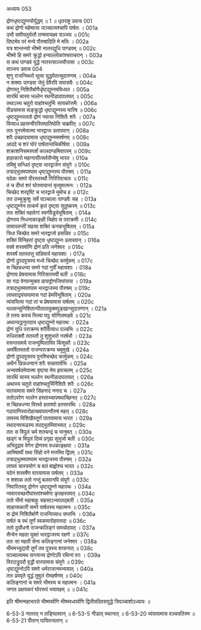 अध्यायः 053

द्रोणधृष्टद्युम्नयोर्युद्धम् ॥ 1 ॥
धृतराष्ट्र उवाच 	001  
कथं द्रोणो महेष्वासः पाञ्चाल्यश्चापि पार्षतः ।	001a  
उभौ समीयतुर्यत्तौ तन्ममाचक्ष्व सञ्जय ॥	001c  
दिष्टमेव परं मन्ये पौरुषादिति मे मतिः ।	002a  
यत्र शान्तनवो भीष्मो नातरद्युधि पाण्डवम् ॥	002c  
भीष्मो हि समरे क्रुद्धो हन्याल्लोकांश्चराचरान् ।	003a  
स कथं पाण्डवं युद्धे नातरत्सञ्जयौजसा ॥	003c  
सञ्जय उवाच 	004  
शृणु राजन्स्थिरो भूत्वा युद्धमेतत्सुदारुणम् ।	004a  
न शक्याः पाण्डवा जेतुं देवैरपि सवासवैः ॥	004c  
द्रोणस्तु निशितैर्बाणैर्धृष्टद्युम्नमविध्यत ।	005a  
सारथिं चास्य भल्लेन रथनीडादपातयत् ॥	005c  
तथाऽस्य चतुरो वाहांश्चतुर्भिः सायकोत्तमैः ।	006a  
पीडयामास सङ्क्रुद्धो धृष्टद्युम्नस्य मारिष ॥	006c  
धृष्टद्युम्नस्ततो द्रोणं नवत्या निशितैः शरैः ।	007a  
विव्याध प्रहसन्वीरस्तिष्ठतिष्ठेति चाब्रवीत् ॥	007c  
ततः पुनरमेयात्मा भारद्वाजः प्रतापवान् ।	008a  
शरैः प्रच्छादयामास धृष्टद्युम्नममर्षणम् ॥	008c  
आददे च शरं घोरं पार्षतान्तचिकीर्षया ।	009a  
शक्राशनिसमस्पर्शं कालदण्डमिवापरम् ॥	009c  
हाहाकारो महानासीत्सर्वसैन्येषु भारत ।	010a  
तमिषुं सन्धितं दृष्ट्वा भारद्वाजेन संयुगे ॥	010c  
तत्राद्भुतमपश्याम धृष्टद्युम्नस्य पौरुषम् ।	011a  
यदेकः समरे वीरस्तस्थौ गिरिरिवाचलः ॥	011c  
तं च दीप्तं शरं घोरमायान्तं मृत्युमात्मनः ।	012a  
चिच्छेद शरवृष्टिं च भारद्वाजे मुमोच ह ॥	012c  
तत उच्चुक्रुशुः सर्वे पाञ्चालाः पाण्डवैः सह ।	013a  
धृष्टद्युम्नेन तत्कर्म कृतं दृष्ट्वा सुदुष्करम् ॥	013c  
ततः शक्तिं महावेगां स्वर्णवैडूर्यभूषिताम् ।	014a  
द्रोणस्य निधनाकाङ्क्षी चिक्षेप स पराक्रमी ॥	014c  
तामापतन्तीं सहसा शक्तिं कनकभूषिताम् ।	015a  
त्रिधा चिच्छेद समरे भारद्वाजो हसन्निव ॥	015c  
शक्तिं विनिहतां दृष्ट्वा धृष्टद्युम्नः प्रतापवान् ।	016a  
ववर्ष शरवर्षाणि द्रोणं प्रति जनेश्वरः ॥	016c  
शरवर्षं ततस्तत्तु सन्निवार्य महायशाः ।	017a  
द्रोणो द्रुपदपुत्रस्य मध्ये चिच्छेद कार्मुकम् ॥	017c  
स च्छिन्नधन्वा समरे गदां गुर्वीं महायशाः ।	018a  
द्रोणाय प्रेषयामास गिरिसारमयीं बली ॥	018c  
सा गदा वेगवन्मुक्ता प्रायाद्द्रोणजिघांसया ।	019a  
तत्राद्भुतमपश्याम भारद्वाजस्य पौरुषम् ॥	019c  
लाघवाद्व्यंसयामास गदां हेमविभूषिताम् ।	020a  
व्यंसयित्वा गदां तां च प्रेषयामास पार्षतम् ॥	020c  
भल्लान्सुनिशितान्पीतातान्रुक्मपुङ्खान्सुदारुणान् ।	021a  
ते तस्य कवचं भित्त्वा पपुः शोणितमाहवे ॥	021c  
अथान्यद्धनुरादाय धृष्टद्युम्नो महारथः ।	022a  
द्रोणं युधि पराक्रम्य शरैर्विव्याध पञ्चभिः ॥	022c  
रुधिराक्तौ ततस्तौ तु शुशुभाते नरर्षभौ ।	023a  
वसन्तसमये राजन्पुष्पिताविव किंशुकौ ॥	023c  
अमर्षितस्ततो राजन्पराक्रम्य चमूमुखे ।	024a  
द्रोणो द्रुपदपुत्रस्य पुनश्चिच्छेद कार्मुकम् ॥	024c  
अथैनं छिन्नधन्वानं शरैः सन्नतपर्वभिः ।	025a  
अभ्यवर्षदमेयात्मा वृष्ट्या मेघ इवाचलम् ॥	025c  
सारथिं चास्य भल्लेन रथनीडादपातयत् ।	026a  
अथास्य चतुरो वाहांश्चतुर्भिर्निशितैः शरैः ॥	026c  
पातयामास समरे सिंहनादं ननाद च ।	027a  
ततोऽपरेण भल्लेन हस्ताच्चापमथाच्छिनत् ॥	027c  
स च्छिन्नधन्वा विरथो हताश्वो हतसारथिः ।	028a  
गदापाणिरवारोहत्ख्यापयन्पौरुषं महत् ॥	028c  
तामस्य विशिखैस्तूर्णं पातयामास भारत ।	029a  
रथादनवरूढस्य तदद्भुतमिवाभवत् ॥	029c  
ततः स विपुलं चर्म शतचन्द्रं च भानुमत् ।	030a  
खड्गं च विपुलं दिव्यं प्रगृह्य सुभुजो बली ॥	030c  
अभिदुद्राव वेगेन द्रोणस्य वधकाङ्क्षया ।	031a  
आमिषार्थी यथा सिंहो वने मत्तमिव द्विपम् ॥	031c  
तत्राद्भुतमपश्याम भारद्वाजस्य पौरुषम् ।	032a  
लाघवं चास्त्रयोगं च बलं बाह्वोश्च भारत ॥	032c  
यदेनं शरवर्षेण वारयामास पार्षतम् ।	033a  
न शशाक ततो गन्तुं बलवानपि संयुगे ॥	033c  
निवारितस्तु द्रोणेन धृष्टद्युम्नो महारथः ।	034a  
न्यवारयच्छरौघांस्तांश्चर्मणा कृतहस्तवत् ॥	034c  
ततो भीमो महाबाहुः सहसाऽभ्यपतद्बली ।	035a  
साहाय्यकारी समरे पार्षतस्य महात्मनः ॥	035c  
स द्रोमं निशितैर्बाणै राजन्विव्याध सप्तभिः ।	036a  
पार्षतं च रथं तूर्णं स्वकमारोहयत्तदा ॥	036c  
ततो दुर्योधनो राजन्कलिङ्गं समचोदयत् ।	037a  
सैन्येन महता युक्तं भारद्वाजस्य रक्षणे ॥	037c  
ततः सा महती सेना कलिङ्गानां जनेश्वर ।	038a  
भीममभ्युद्ययौ तूर्णं तव पुत्रस्य शासनात् ॥	038c  
पाञ्चाल्यमथ सन्त्यज्य द्रोणोऽपि रथिनां वरः ।	039a  
विराटद्रुपदौ वृद्धौ वारयामास संयुगे ॥	039c  
धृष्टद्युम्नोऽपि समरे धर्मराजानमभ्ययात् ।	040a  
ततः प्रववृते युद्धं तुमुलं रोमहर्षणम् ॥	040c  
कलिङ्गानां च समरे भीमस्य च महात्मनः ।	041a  
जगतः प्रक्षयकरं घोररूपं भयावहम् ॥ ॥	041c  

इति श्रीमन्महाभारते भीष्मपर्वणि भीष्मवधपर्वणि द्वितीयदिवसयुद्धे त्रिपञ्चाशोऽध्यायः ॥

6-53-3 नातरत् न लङ्घितवान् ॥ 6-53-5 नीडात् स्थानात् ॥ 6-53-20 व्यंसयामास वञ्चयतिस्म ॥ 6-53-21 पीतान् पायितजलान् ॥
